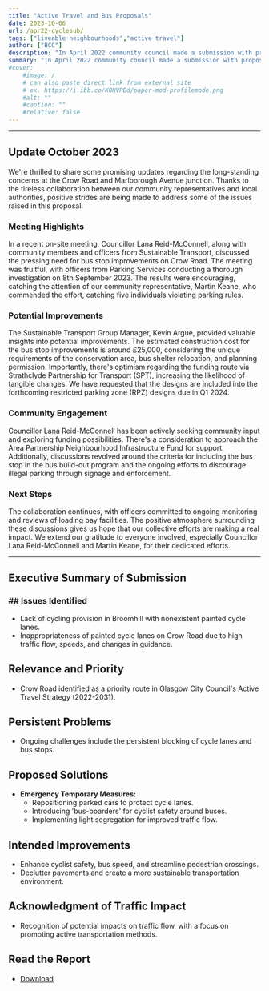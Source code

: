 ```yaml
---
title: "Active Travel and Bus Proposals" 
date: 2023-10-06
url: /apr22-cyclesub/
tags: ["liveable neighbourhoods","active travel"]
author: ["BCC"]
description: "In April 2022 community council made a submission with proposals to NRS about overhauling the cycle path on Crow road. In Summer 2023 we had a site visit with Council officers about improving cycle lanes and bus boarders." 
summary: "In April 2022 community council made a submission with proposals to NRS about overhauling the cycle path on Crow road. In Summer 2023 we had a site visit with Council officers about improving cycle lanes and bus boarders." 
#cover:
    #image: /
    # can also paste direct link from external site
    # ex. https://i.ibb.co/K0HVPBd/paper-mod-profilemode.png
    #alt: ""
    #caption: ""
    #relative: false 
---
```

---
## Update October 2023

We're thrilled to share some promising updates regarding the long-standing concerns at the Crow Road and Marlborough Avenue junction. Thanks to the tireless collaboration between our community representatives and local authorities, positive strides are being made to address some of the issues raised in this proposal.

### Meeting Highlights
In a recent on-site meeting, Councillor Lana Reid-McConnell, along with community members and officers from Sustainable Transport, discussed the pressing need for bus stop improvements on Crow Road. The meeting was fruitful, with officers from Parking Services conducting a thorough investigation on 8th September 2023. The results were encouraging, catching the attention of our community representative, Martin Keane, who commended the effort, catching five individuals violating parking rules.

### Potential Improvements
The Sustainable Transport Group Manager, Kevin Argue, provided valuable insights into potential improvements. The estimated construction cost for the bus stop improvements is around £25,000, considering the unique requirements of the conservation area, bus shelter relocation, and planning permission. Importantly, there's optimism regarding the funding route via Strathclyde Partnership for Transport (SPT), increasing the likelihood of tangible changes. We have requested that the designs are included into the forthcoming restricted parking zone (RPZ) designs due in Q1 2024.

### Community Engagement
Councillor Lana Reid-McConnell has been actively seeking community input and exploring funding possibilities. There's a consideration to approach the Area Partnership Neighbourhood Infrastructure Fund for support. Additionally, discussions revolved around the criteria for including the bus stop in the bus build-out program and the ongoing efforts to discourage illegal parking through signage and enforcement.

### Next Steps
The collaboration continues, with officers committed to ongoing monitoring and reviews of loading bay facilities. The positive atmosphere surrounding these discussions gives us hope that our collective efforts are making a real impact. We extend our gratitude to everyone involved, especially Councillor Lana Reid-McConnell and Martin Keane, for their dedicated efforts.

---

## Executive Summary of Submission

### ## Issues Identified
- Lack of cycling provision in Broomhill with nonexistent painted cycle lanes.
- Inappropriateness of painted cycle lanes on Crow Road due to high traffic flow, speeds, and changes in guidance.

## Relevance and Priority
- Crow Road identified as a priority route in Glasgow City Council's Active Travel Strategy (2022-2031).

## Persistent Problems
- Ongoing challenges include the persistent blocking of cycle lanes and bus stops.

## Proposed Solutions
- **Emergency Temporary Measures:**
  - Repositioning parked cars to protect cycle lanes.
  - Introducing 'bus-boarders' for cyclist safety around buses.
  - Implementing light segregation for improved traffic flow.

## Intended Improvements
- Enhance cyclist safety, bus speed, and streamline pedestrian crossings.
- Declutter pavements and create a more sustainable transportation environment.

## Acknowledgment of Traffic Impact
- Recognition of potential impacts on traffic flow, with a focus on promoting active transportation methods.

## Read the Report
+ [Download](/parked-cars-protecting-cycle-lanes.pdf)